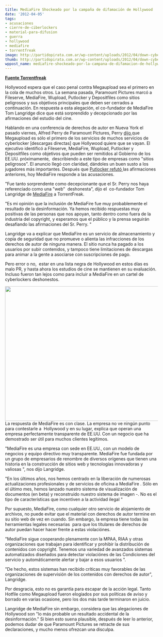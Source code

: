 ```yaml
---
title: MediaFire Shockeado por la campaña de difamación de Hollywood
date: '2012-04-05'
tags:
- acusaciones
- cierre-de-ciberlockers
- material-para-difusion
- guerra
- hollywood
- mediafire
- torrentfreak
image: http://partidopirata.com.ar/wp-content/uploads/2012/04/down-cyberlockers.jpg
thumb: http://partidopirata.com.ar/wp-content/uploads/2012/04/down-cyberlockers-150x150.jpg
wppost_name: mediafire-shockeado-por-la-campana-de-difamacion-de-hollywood
---
```


<strong><a href="https://torrentfreak.com/mediafire-shocked-by-hollywood-smear-campaign-120404/" target="_blank">Fuente Torrentfreak</a></strong>

Hollywood espera que el caso penal contra Megaupload sea el primero en la cola de muchos otros. La semana pasada, Paramount Pictures marcó a Fileserve, MediaFire, Wupload, Putlocker y Depositfiles como sitios peligrosos y sus objetivos principales que deben ser cerrados a continuación. En respuesta a esta alegación, el co-fundador de MediaFire Tom Langridge dice que está sorprendido y decepcionado por las afirmaciones del estudio del cine.

Hablando en una conferencia de derechos de autor en Nueva York el pasado viernes, Alfred Perry de Paramount Pictures, Perry <a href="http://torrentfreak.com/mpaa-targets-fileserve-mediafire-wupload-putlocker-and-depositfiles-120331/">dijo </a>que Megaupload es sólo el primero de los servicios de muchos servicios de cyberlocker [descargas directas] que Hollywood quiere que se vayan.
El ejecutivo identificó a Fileserve, MediaFire, Wupload, Putlocker y Depositfiles como objetivos que pueden ser remitidos al Gobierno de los EE.UU. próximamente,  describiendo a este tipo de empresas como "sitios peligrosos". El anuncio llegó con claridad, dándoles un buen susto a los jugadores más importantes. Después que <a href="http://partidopirata.com.ar/3775/no-somos-ningun-sitio-delincuente-putlocker-le-responde-a-hollywood">Putlocker refutó </a>las afirmaciones anteriores, hoy MediaFire responde a las acusaciones.

"Fue tanto sorprendente como decepcionante que el Sr. Perry nos haya referenciado como una "web"  deshonesta", dijo el  co-fundador Tom Langridge de <a href="http://www.mediafire.com/">MediaFire</a> a TorrentFreak.

"Es mi opinión que la inclusión de MediaFire fue muy probablemente el resultado de la desinformación. Ya hemos recibido respuestas muy positivas de las personas que nos apoyan, tanto dentro como fuera de la industria del copyright, y esperamos que el público y la prensa seguirán desafiando las afirmaciones del Sr. Perry. "

Langridge va a explicar que MediaFire es un servicio de almacenamiento y copia de seguridad que no promueve o alienta las infracciones de los derechos de autor de ninguna manera. El sitio nunca ha pagado a los usuarios por subir contenidos, y tampoco tiene limitaciones de descargas para animar a la gente a asociarse con suscripciones de pago.

Pero error o no,  estar en una lista negra de Hollywood en estos días es malo PR, y hasta ahora los estudios de cine se mantienen en su evaluación. Incluso fueron tan lejos como para incluir a MediaFire en un cartel de cyberlockers deshonestos.

<a href="http://partidopirata.com.ar/wp-content/uploads/2012/04/down-cyberlockers.jpg"><img class="size-full wp-image-3710 aligncenter" title="Lista para borrar cyberlockers" src="http://partidopirata.com.ar/wp-content/uploads/2012/04/down-cyberlockers.jpg" alt="" width="610" height="442" /></a>
La respuesta de MediaFire es con clase. La empresa no ve ningún punto para contestarle a  Hollywood y en su lugar, explica que operan una empresa perfectamente transparente de EE.UU. Con un negocio que ha demostrado ser útil para muchos clientes legítimos.

"MediaFire es una empresa con sede en EE.UU., con un modelo de negocios y equipo directivo muy transparente. MediaFire fue fundada por un grupo de empresarios de renombre de diversos orígenes que tienen una historia en la construcción de sitios web y tecnologías innovadoras y valiosas ", nos dijo Langridge.

"En los últimos años, nos hemos centrado en la liberación de numerosas actualizaciones profesionales y de servicios de oficina a MediaFire . Sólo en el último mes, hemos lanzado nuestro sistema de visualización de documentos (en beta) y reconstruido nuestro sistema de imagen -. No es el tipo de características que incentiven a la actividad ilegal "

Por supuesto, MediaFire, como cualquier otro servicio de alojamiento de archivos, no puede evitar que el material con derechos de autor termine en su sitio web de vez en cuando. Sin embargo, la empresa tiene todas las herramientas legales necesarias  para que los titulares de derechos de autor puedan hacer hacer frente a estas violaciónes.

"MediaFire sigue cooperando plenamente con la MPAA, RIAA y otras organizaciones que trabajan para identificar y prohibir la distribución de contenidos con copyright. Tenemos una variedad de avanzados sistemas automatizados diseñados para detectar violaciónes de las Condiciones del servicio y automáticamente alertar y bajar a esos usuarios ".

"De hecho, estos sistemas han recibido críticas muy favorables de las organizaciones de supervisión de los contenidos con derechos de autor", Langridge.

Por desgracia, esto no es garantía para escapar de la acción legal. Tanto Hotfile como Megaupload fueron elogiados por sus políticas de aviso y borrado en varias ocasione, pero los dos más tarde terminaron en juicio.

Langridge de MediaFire sin embargo, considera que las alegaciones de Hollywood son "lo más probable un resultado accidental de la desinformación." Si bien esto suena plausible, después de leer lo anterior, podemos dudar de que Paramount Pictures se retracte de sus declaraciones, y mucho menos ofrezcan una disculpa.
